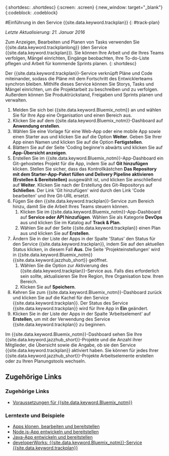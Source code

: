 {:shortdesc: .shortdesc}
{:screen: .screen}
{:new_window: target="_blank"}
{:codeblock: .codeblock}

#Einführung in den Service {{site.data.keyword.trackplan}}  {: #track-plan}  

*Letzte Aktualisierung: 21. Januar 2016*

Zum Anzeigen, Bearbeiten und Planen von Tasks verwenden Sie {{site.data.keyword.trackplanlong}} (den Service {{site.data.keyword.trackplan}}). Sie können Ihre Arbeit und die Ihres Teams verfolgen, Mängel einrichten, Eingänge beobachten, Ihre To-do-Liste pflegen und Arbeit für kommende Sprints planen. {: shortdesc}

Der {{site.data.keyword.trackplan}}-Service verknüpft Pläne und Code miteinander, sodass die Pläne mit dem Fortschritt des Entwicklerteams synchron bleiben. Mithilfe dieses Service können Sie Storys, Tasks und Mängel einrichten, um die Projektarbeit zu beschreiben und zu verfolgen. Außerdem können Sie Produktrückstand, Freigaben und Sprints planen und verwalten.

1. Melden Sie sich bei
{{site.data.keyword.Bluemix_notm}} an und wählen Sie für Ihre App eine Organisation und einen Bereich aus.
1. Klicken Sie auf dem {{site.data.keyword.Bluemix_notm}}-Dashboard auf **Anwendung erstellen**.
1. Wählen Sie eine Vorlage für eine Web-App oder eine mobile App sowie einen Starter aus und klicken Sie auf die Option **Weiter**. Geben Sie Ihrer App einen Namen und klicken Sie auf die Option **Fertigstellen**.
1. Blättern Sie auf der Seite 'Coding beginne'n abwärts und klicken Sie auf **App-Übersicht anzeigen**.
1. Erstellen Sie im {{site.data.keyword.Bluemix_notm}}-App-Dashboard ein Git-gehostetes Projekt für die App, indem Sie auf **Git hinzufügen** klicken. Stellen Sie sicher, dass das Kontrollkästchen **Das Repository mit dem Starter-App-Paket füllen und Delivery Pipeline aktivieren (Erstellen & Bereitstellen)** ausgewählt ist, und klicken Sie anschließend auf **Weiter**. Klicken Sie nach der Erstellung des Git-Repositorys auf **Schließen**. Der Link 'Git hinzufügen' wird durch den Link 'Code bearbeiten' und Ihre Git-URL ersetzt.
1. Fügen Sie den {{site.data.keyword.trackplan}}-Service zum Bereich hinzu, damit Sie die Arbeit Ihres Teams steuern können.
    1. Klicken Sie im {{site.data.keyword.Bluemix_notm}}-App-Dashboard auf **Service oder API hinzufügen**. Wählen Sie als Kategorie **DevOps** aus und klicken Sie im Katalog auf **Track & Plan**.
    2. Wählen Sie auf der Seite {{site.data.keyword.trackplan}} einen Plan aus und klicken Sie auf **Erstellen**.    
1. Ändern Sie in der Liste der Apps in der Spalte 'Status' den Status für den Service {{site.data.keyword.trackplan}}, indem Sie auf den aktuellen Status klicken, in diesem Fall **Aus**. Die Seite 'Projekteinstellungen' wird in {{site.data.keyword.Bluemix_notm}} {{site.data.keyword.jazzhub_short}} geöffnet.
    1. Wählen Sie die Option zur Aktivierung des {{site.data.keyword.trackplan}}-Service aus. Falls dies erforderlich sein sollte, aktualisieren Sie Ihre Region, Ihre Organisation bzw. Ihren Bereich.
    2. Klicken Sie auf **Speichern**.   
1. Kehren Sie zum {{site.data.keyword.Bluemix_notm}}-Dashboard zurück und klicken Sie auf die Kachel für den Service {{site.data.keyword.trackplan}}. Der Status des Service {{site.data.keyword.trackplan}} wird für Ihre App in **Ein** geändert.
1. Klicken Sie in der Liste der Apps in der Spalte 'Arbeitselement' auf **Erstellen**, um mit der Verwendung des Service {{site.data.keyword.trackplan}} zu beginnen.  

Im {{site.data.keyword.Bluemix_notm}}-Dashboard sehen Sie Ihre {{site.data.keyword.jazzhub_short}}-Projekte und die Anzahl ihrer Mitglieder, die Übersicht sowie die Angabe, ob sie den Service {{site.data.keyword.trackplan}} aktiviert haben. Sie können für jedes Ihrer {{site.data.keyword.jazzhub_short}}-Projekte Arbeitselemente erstellen oder zu Ihren Planungstools wechseln.  

<article class="topic reference nested1" aria-labelledby="d68e338" lang="de-de" id="rellinks">
<h2 class="topictitle2" id="d68e338">Zugehörige Links</h2>
<aside>
<div class="linklist" id="general"><h3 class="linklistlabel">Zugehörige Links</h3>
<ul>
<li><img src="./sout.gif" alt=""><a href="https://developer.ibm.com/bluemix/support/#prereqs" rel="external" title="(Wird auf einer neuen Registerkarte oder in einem neuen Fenster geöffnet)">Voraussetzungen für {{site.data.keyword.Bluemix_notm}}</a></li>
</ul>
</div>

<div class="linklist" id="samples">
<h3 class="linklistlabel">Lerntexte und Beispiele</h3>
<ul>
<li><img src="./sout.gif" alt=""><a href="https://hub.jazz.net/tutorials/devopsweb/" rel="external" title="(Wird auf einer neuen Registerkarte oder in einem neuen Fenster geöffnet)">Apps klonen, bearbeiten und bereitstellen</a></li>
<li><img src="./sout.gif" alt=""><a href="https://hub.jazz.net/tutorials/jazzeditor" rel="external" title="(Wird auf einer neuen Registerkarte oder in einem neuen Fenster geöffnet)">Node.js-App entwickeln und bereitstellen</a></li>
<li><img src="./sout.gif" alt=""><a href="https://hub.jazz.net/tutorials/jazzeditorjava" rel="external" title="(Wird auf einer neuen Registerkarte oder in einem neuen Fenster geöffnet)">Java-App entwickeln und bereitstellen</a></li>
<li><img src="./sout.gif" alt=""><a href="http://www.ibm.com/developerworks/topics/track%20and%20plan%20service" rel="external" title="(Wird auf einer neuen Registerkarte oder in einem neuen Fenster geöffnet)">developerWorks: {{site.data.keyword.Bluemix_notm}}-Service {{site.data.keyword.trackplan}}</a></li>
</ul>
</div>
</aside>
</article>
